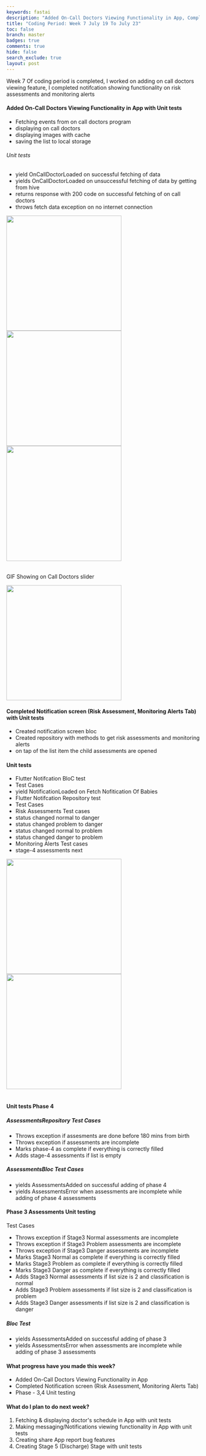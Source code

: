 ```yaml
---
keywords: fastai
description: "Added On-Call Doctors Viewing Functionality in App, Completed Notification screen (Risk Assessment, Monitoring Alerts Tab), Phase - 3,4 Unit testing"
title: "Coding Period: Week 7 July 19 To July 23"
toc: false
branch: master
badges: true
comments: true
hide: false
search_exclude: true
layout: post
---
```


Week 7 Of coding period is completed, I worked on adding on call doctors viewing feature, I completed notifcation showing functionality on risk assessments and monitoring alerts

#### Added On-Call Doctors Viewing Functionality in App with Unit tests

- Fetching events from on call doctors program
- displaying on call doctors
- displaying images with cache
- saving the list to local storage

###### Unit tests

- yield OnCallDoctorLoaded on successful fetching of data
- yields OnCallDoctorLoaded on unsuccessful fetching of data by getting from hive
- returns response with 200 code on successful fetching of on call doctors
- throws fetch data exception on no internet connection


<table>
<tr align="left"><img src="https://gitlab.com/librehealth/incubating-projects/mhbs/lh-mhbs-eceb/uploads/6074243f3d0f264958faf54ecd311cda/Screenshot_1626859610.png"  width="300"></tr>
<tr align="left"><img src="https://gitlab.com/librehealth/incubating-projects/mhbs/lh-mhbs-eceb/uploads/a4bdcd27fc4fcb94c18930f121d3d9e0/Screenshot_1626859590.png" width="300"></tr>
<tr align="left"><img src="https://gitlab.com/librehealth/incubating-projects/mhbs/lh-mhbs-eceb/uploads/5751fe9fcdc74830adaf28446bc116f1/Screenshot_1626859593.png" width="300"></tr>

</table>


GIF Showing on Call Doctors slider

<img src="https://gitlab.com/librehealth/incubating-projects/mhbs/lh-mhbs-eceb/uploads/042c0945a9df7bd51c64522b2c2d16eb/on_call_doctors.gif" width="300">

#### Completed Notification screen (Risk Assessment, Monitoring Alerts Tab) with Unit tests


- Created notification screen bloc
- Created repository with methods to get risk assessments and monitoring alerts
- on tap of the list item the child assessments are opened

#### Unit tests
- Flutter Notifcation BloC test
- Test Cases
- yield NotificationLoaded on Fetch Nofitication Of Babies
- Flutter Notifcation Repository test
- Test Cases
- Risk Assessments Test cases
- status changed normal to danger
- status changed problem to danger
- status changed normal to problem
- status changed danger to problem
- Monitoring Alerts Test cases
- stage-4 assessments next



<table>
<tr align="left"><img src="https://gitlab.com/librehealth/incubating-projects/mhbs/lh-mhbs-eceb/uploads/b51a91d3d9d5e6a0d4cefea170cb5f5f/Screenshot_1626954594.png"  width="300"></tr>
<tr align="left"><img src="https://gitlab.com/librehealth/incubating-projects/mhbs/lh-mhbs-eceb/uploads/230caf2b0f3d400c2b2fad7016c0c411/Screenshot_1626954596.png" width="300"></tr>

</table>




#### Unit tests Phase 4

##### AssessmentsRepository Test Cases
- Throws exception if assesments are done before 180 mins from birth
- Throws exception if assessments are incomplete
- Marks phase-4 as complete if everything is correctly filled
- Adds stage-4 assessments if list is empty

##### AssessmentsBloc Test Cases
- yields AssessmentsAdded on successful adding of phase 4
- yields AssessmentsError when assessments are incomplete while adding of phase 4 assessments

#### Phase 3 Assessments Unit testing 
 Test Cases
- Throws exception if Stage3 Normal assessments are incomplete
-  Throws exception if Stage3 Problem assessments are incomplete
-  Throws exception if Stage3 Danger assessments are incomplete
- Marks Stage3 Normal as complete if everything is correctly filled
-  Marks Stage3 Problem as complete if everything is correctly filled
-  Marks Stage3 Danger as complete if everything is correctly filled
-  Adds Stage3 Normal assessments if list size is 2 and classification is normal
-  Adds Stage3 Problem assessments if list size is 2 and classification is problem
-  Adds Stage3 Danger assessments if list size is 2 and classification is danger

##### Bloc Test
- yields AssessmentsAdded on successful adding of phase 3
- yields AssessmentsError when assessments are incomplete while adding of phase 3 assessments

#### What progress have you made this week?

- Added On-Call Doctors Viewing Functionality in App
- Completed Notification screen (Risk Assessment, Monitoring Alerts Tab)
- Phase - 3,4 Unit testing

#### What do I plan to do next week?

1. Fetching & displaying doctor's schedule in App with unit tests
2. Making messaging/Notifications viewing functionality in App with unit tests
3. Creating share App report bug features
4. Creating Stage 5 (Discharge) Stage with unit tests

